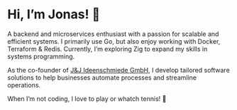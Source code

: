# Hi, I’m Jonas! 🚀

A backend and microservices enthusiast with a passion for scalable and efficient systems. I primarily use Go, but also enjoy working with Docker, Terraform & Redis. Currently, I’m exploring Zig to expand my skills in systems programming.

As the co-founder of [J&J Ideenschmiede GmbH](https://jj-ideenschmiede.de), I develop tailored software solutions to help businesses automate processes and streamline operations.

When I’m not coding, I love to play or whatch tennis! 🎾